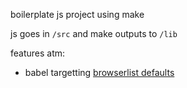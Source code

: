 boilerplate js project using make

js goes in `/src` and make outputs to `/lib`

features atm:
* babel targetting [browserlist defaults](https://github.com/ai/browserslist#queries)
